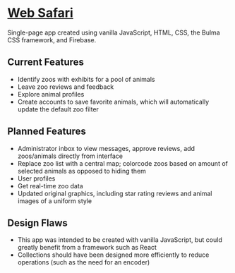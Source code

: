 # <a href="https://web-safari.web.app/">Web Safari</a>

Single-page app created using vanilla JavaScript, HTML, CSS, the Bulma CSS framework, and Firebase.
 
## Current Features
 * Identify zoos with exhibits for a pool of animals
 * Leave zoo reviews and feedback
 * Explore animal profiles
 * Create accounts to save favorite animals, which will automatically update the default zoo filter
 
## Planned Features
 * Administrator inbox to view messages, approve reviews, add zoos/animals directly from interface
 * Replace zoo list with a central map; colorcode zoos based on amount of selected animals as opposed to hiding them
 * User profiles
 * Get real-time zoo data
 * Updated original graphics, including star rating reviews and animal images of a uniform style

## Design Flaws
 * This app was intended to be created with vanilla JavaScript, but could greatly benefit from a framework such as React
 * Collections should have been designed more efficiently to reduce operations (such as the need for an encoder)
